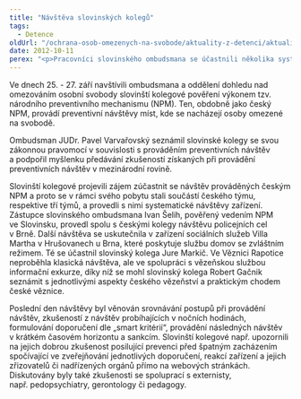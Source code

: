 ```yaml
---
title: "Návštěva slovinských kolegů"
tags:
  - Detence
oldUrl: "/ochrana-osob-omezenych-na-svobode/aktuality-z-detenci/aktuality-z-detenci-2012/navsteva-slovinskych-kolegu/"
date: 2012-10-11
perex: "<p>Pracovníci slovinského ombudsmana se účastnili několika systematických návštěv v českých zařízeních. S kolegy z oddělení dohledu nad omezováním osobní svobody pak diskutovali o rozdílech v postupu, vyměňovali si zkušenosti a náměty.</p>"
---
```


<!-- imported from the old website -->

<p>Ve dnech 25. - 27. září navštívili ombudsmana a oddělení dohledu nad omezováním osobní svobody slovinští kolegové pověření výkonem tzv. národního preventivního mechanismu (NPM). Ten, obdobně jako český NPM, provádí preventivní návštěvy míst, kde se nacházejí osoby omezené na svobodě. </p><p>Ombudsman JUDr. Pavel Varvařovský seznámil slovinské kolegy se svou zákonnou pravomocí v souvislosti s prováděním preventivních návštěv a podpořil myšlenku předávání zkušeností získaných při provádění preventivních návštěv v mezinárodní rovině. </p><p>Slovinští kolegové projevili zájem zúčastnit se návštěv prováděných českým NPM a proto se v rámci svého pobytu stali součástí českého týmu, respektive tří týmů, a provedli s nimi systematické návštěvy zařízení. Zástupce slovinského ombudsmana Ivan Šelih, pověřený vedením NPM ve Slovinsku, provedl spolu s českými kolegy návštěvu policejních cel v Brně. Další návštěva se uskutečnila v zařízení sociálních služeb Villa Martha v Hrušovanech u Brna, které poskytuje službu domov se zvláštním režimem. Té se účastnil slovinský kolega Jure Markič. Ve Věznici Rapotice neproběhla klasická návštěva, ale ve spolupráci s vězeňskou službou informační exkurze, díky níž se mohl slovinský kolega Robert Gačnik seznámit s jednotlivými aspekty českého vězeňství a praktickým chodem české věznice. </p><p>Poslední den návštěvy byl věnován srovnávání postupů při provádění návštěv, zkušeností z návštěv probíhajících v nočních hodinách, formulování doporučení dle „smart kritérií“, provádění následných návštěv v krátkém časovém horizontu a sankcím. Slovinští kolegové např. upozornili na jejich dobrou zkušenost posilující prevenci před špatným zacházením spočívající ve zveřejňování jednotlivých doporučení, reakcí zařízení a jejich zřizovatelů či nadřízených orgánů přímo na webových stránkách. Diskutovány byly také zkušenosti se spoluprací s externisty, např. pedopsychiatry, gerontology či pedagogy. </p>
